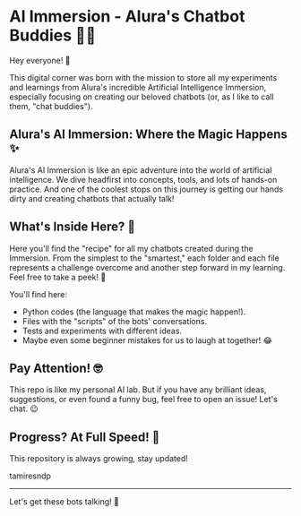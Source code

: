 # AI Immersion - Alura's Chatbot Buddies 🤖💬

Hey everyone! 👋

This digital corner was born with the mission to store all my experiments and learnings from Alura's incredible Artificial Intelligence Immersion, especially focusing on creating our beloved chatbots (or, as I like to call them, "chat buddies").

## Alura's AI Immersion: Where the Magic Happens ✨

Alura's AI Immersion is like an epic adventure into the world of artificial intelligence. We dive headfirst into concepts, tools, and lots of hands-on practice. And one of the coolest stops on this journey is getting our hands dirty and creating chatbots that actually talk!

## What's Inside Here? 🤔

Here you'll find the "recipe" for all my chatbots created during the Immersion. From the simplest to the "smartest," each folder and each file represents a challenge overcome and another step forward in my learning. Feel free to take a peek! 👀

You'll find here:

* Python codes (the language that makes the magic happen!).
* Files with the "scripts" of the bots' conversations.
* Tests and experiments with different ideas.
* Maybe even some beginner mistakes for us to laugh at together! 😂

## Pay Attention! 🤓

This repo is like my personal AI lab. But if you have any brilliant ideas, suggestions, or even found a funny bug, feel free to open an issue! Let's chat. 😉

## Progress? At Full Speed! 🚀

This repository is always growing, stay updated!

tamiresndp

---

Let's get these bots talking! 🚀
